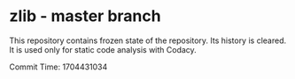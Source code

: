 # zlib - master branch

This repository contains frozen state of the repository.
Its history is cleared. It is used only for static code
analysis with Codacy.

Commit Time: 1704431034